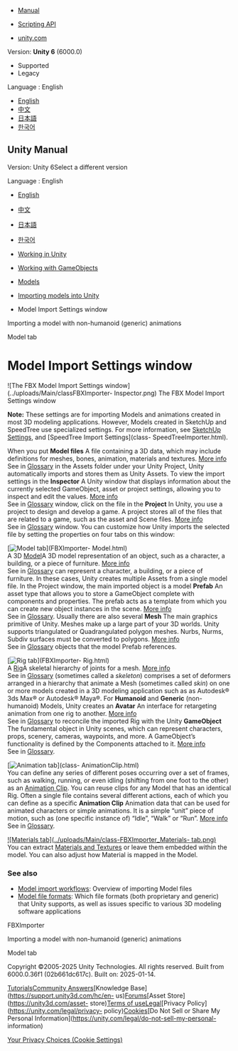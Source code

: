 [](https://docs.unity3d.com)

  * [Manual](../Manual/index.html)
  * [Scripting API](../ScriptReference/index.html)

  * [unity.com](https://unity.com/)

Version: **Unity 6** (6000.0)

  * Supported
  * Legacy

Language : English

  * [English](/Manual/class-FBXImporter.html)
  * [中文](/cn/current/Manual/class-FBXImporter.html)
  * [日本語](/ja/current/Manual/class-FBXImporter.html)
  * [한국어](/kr/current/Manual/class-FBXImporter.html)

[](https://docs.unity3d.com)

## Unity Manual

Version: Unity 6Select a different version

Language : English

  * [English](/Manual/class-FBXImporter.html)
  * [中文](/cn/current/Manual/class-FBXImporter.html)
  * [日本語](/ja/current/Manual/class-FBXImporter.html)
  * [한국어](/kr/current/Manual/class-FBXImporter.html)

  * [Working in Unity](working-in-unity.html)
  * [Working with GameObjects](working-with-gameobjects.html)
  * [Models](models.html)
  * [Importing models into Unity](models-importing.html)
  * Model Import Settings window

[](GenericAnimations.html)

Importing a model with non-humanoid (generic) animations

[](FBXImporter-Model.html)

Model tab

# Model Import Settings window

![The FBX Model Import Settings window](../uploads/Main/classFBXImporter-
Inspector.png) The FBX Model Import Settings window

**Note:** These settings are for importing Models and animations created in
most 3D modeling applications. However, Models created in SketchUp and
SpeedTree use specialized settings. For more information, see [SketchUp
Settings](class-SketchUpImporter.html), and [SpeedTree Import Settings](class-
SpeedTreeImporter.html).

When you put **Model files** A file containing a 3D data, which may include
definitions for meshes, bones, animation, materials and textures. [More
info](3D-formats.html)  
See in [Glossary](Glossary.html#Modelfile) in the Assets folder under your
Unity Project, Unity automatically imports and stores them as Unity Assets. To
view the import settings in the **Inspector** A Unity window that displays
information about the currently selected GameObject, asset or project
settings, allowing you to inspect and edit the values. [More
info](UsingTheInspector.html)  
See in [Glossary](Glossary.html#Inspector) window, click on the file in the
**Project** In Unity, you use a project to design and develop a game. A
project stores all of the files that are related to a game, such as the asset
and Scene files. [More info](2Dor3D.html)  
See in [Glossary](Glossary.html#Project) window. You can customize how Unity
imports the selected file by setting the properties on four tabs on this
window:

[![Model tab](../uploads/Main/class-FBXImporter_Model-tab.png)](FBXImporter-
Model.html)  
A 3D [Model](FBXImporter-Model.html)A 3D model representation of an object,
such as a character, a building, or a piece of furniture. [More
info](3D-formats.html)  
See in [Glossary](Glossary.html#Model) can represent a character, a building,
or a piece of furniture. In these cases, Unity creates multiple Assets from a
single model file. In the Project window, the main imported object is a model
**Prefab** An asset type that allows you to store a GameObject complete with
components and properties. The prefab acts as a template from which you can
create new object instances in the scene. [More info](Prefabs.html)  
See in [Glossary](Glossary.html#Prefab). Usually there are also several
**Mesh** The main graphics primitive of Unity. Meshes make up a large part of
your 3D worlds. Unity supports triangulated or Quadrangulated polygon meshes.
Nurbs, Nurms, Subdiv surfaces must be converted to polygons. [More
info](mesh.html)  
See in [Glossary](Glossary.html#Mesh) objects that the model Prefab
references.

[![Rig tab](../uploads/Main/class-FBXImporter_Rig-tab.png)](FBXImporter-
Rig.html)  
A [Rig](FBXImporter-Rig.html)A skeletal hierarchy of joints for a mesh. [More
info](FBXImporter-Rig.html)  
See in [Glossary](Glossary.html#Rig) (sometimes called a _skeleton_) comprises
a set of deformers arranged in a hierarchy that animate a Mesh (sometimes
called _skin_) on one or more models created in a 3D modeling application such
as as Autodesk® 3ds Max® or Autodesk® Maya®. For **Humanoid** and **Generic**
(non-humanoid) Models, Unity creates an **Avatar** An interface for
retargeting animation from one rig to another. [More
info](ConfiguringtheAvatar.html)  
See in [Glossary](Glossary.html#Avatar) to reconcile the imported Rig with the
Unity **GameObject** The fundamental object in Unity scenes, which can
represent characters, props, scenery, cameras, waypoints, and more. A
GameObject’s functionality is defined by the Components attached to it. [More
info](class-GameObject.html)  
See in [Glossary](Glossary.html#GameObject).

[![Animation tab](../uploads/Main/class-FBXImporter_Animation-tab.png)](class-
AnimationClip.html)  
You can define any series of different poses occurring over a set of frames,
such as walking, running, or even idling (shifting from one foot to the other)
as an [Animation Clip](class-AnimationClip.html). You can reuse clips for any
Model that has an identical Rig. Often a single file contains several
different actions, each of which you can define as a specific **Animation
Clip** Animation data that can be used for animated characters or simple
animations. It is a simple “unit” piece of motion, such as (one specific
instance of) “Idle”, “Walk” or “Run”. [More info](class-AnimationClip.html)  
See in [Glossary](Glossary.html#AnimationClip).

[![Materials tab](../uploads/Main/class-FBXImporter_Materials-
tab.png)](FBXImporter-Materials.html)  
You can extract [Materials and Textures](FBXImporter-Materials.html) or leave
them embedded within the model. You can also adjust how Material is mapped in
the Model.

### See also

  * [Model import workflows](ImportingModelFiles.html): Overview of importing Model files
  * [Model file formats](3D-formats.html): Which file formats (both proprietary and generic) that Unity supports, as well as issues specific to various 3D modeling software applications

FBXImporter

[](GenericAnimations.html)

Importing a model with non-humanoid (generic) animations

[](FBXImporter-Model.html)

Model tab

Copyright ©2005-2025 Unity Technologies. All rights reserved. Built from
6000.0.36f1 (02b661dc617c). Built on: 2025-01-14.

[Tutorials](https://learn.unity.com/)[Community
Answers](https://answers.unity3d.com)[Knowledge
Base](https://support.unity3d.com/hc/en-
us)[Forums](https://forum.unity3d.com)[Asset Store](https://unity3d.com/asset-
store)[Terms of
use](https://docs.unity3d.com/Manual/TermsOfUse.html)[Legal](https://unity.com/legal)[Privacy
Policy](https://unity.com/legal/privacy-
policy)[Cookies](https://unity.com/legal/cookie-policy)[Do Not Sell or Share
My Personal Information](https://unity.com/legal/do-not-sell-my-personal-
information)

[Your Privacy Choices (Cookie Settings)](javascript:void\(0\);)


